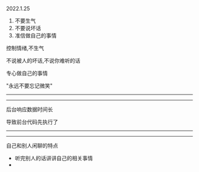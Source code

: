 2022.1.25

1. 不要生气
2. 不要说坏话
3. 准信做自己的事情

控制情绪,不生气

不说被人的坏话,不说你难听的话

专心做自己的事情

"永远不要忘记微笑"

------

--------

后台响应数据时间长

导致前台代码先执行了

-----

--------

自己和别人闲聊的特点

- 听完别人的话讲讲自己的相关事情
- 
